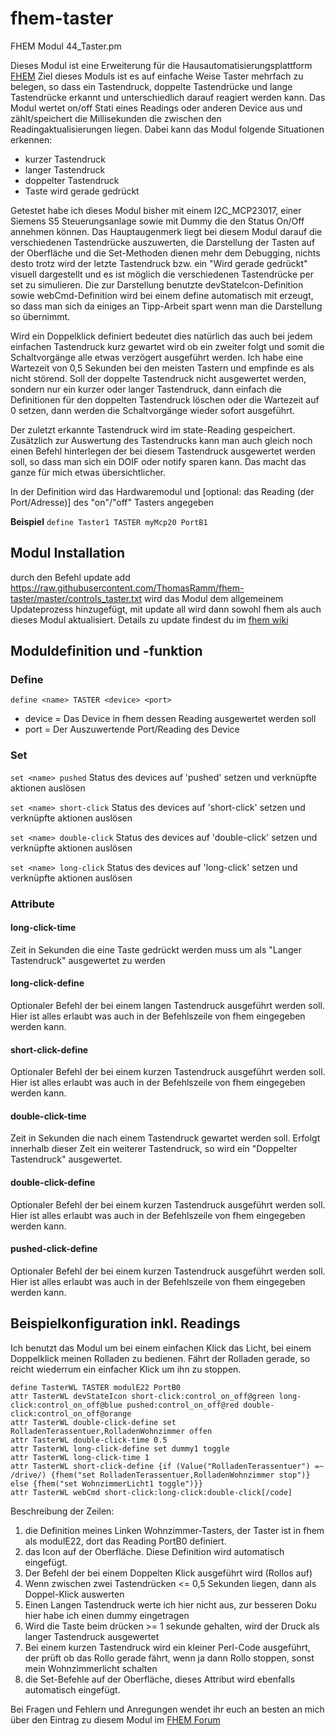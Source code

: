 # fhem-taster
FHEM Modul 44_Taster.pm

Dieses Modul ist eine Erweiterung für die Hausautomatisierungsplattform [FHEM](http://fhem.de])
Ziel dieses Moduls ist es auf einfache Weise Taster mehrfach zu belegen, so dass ein Tastendruck, doppelte Tastendrücke und lange Tastendrücke erkannt und unterschiedlich darauf reagiert werden kann.
Das Modul wertet on/off Stati eines Readings oder anderen Device aus und zählt/speichert die Millisekunden die zwischen den Readingaktualisierungen liegen. Dabei kann das Modul folgende Situationen erkennen:
- kurzer Tastendruck
- langer Tastendruck
- doppelter Tastendruck
- Taste wird gerade gedrückt

Getestet habe ich dieses Modul bisher mit einem I2C_MCP23017, einer Siemens S5 Steuerungsanlage sowie mit Dummy die den Status On/Off annehmen können.
Das Hauptaugenmerk liegt bei diesem Modul darauf die verschiedenen Tastendrücke auszuwerten, die Darstellung
der Tasten auf der Oberfläche und die Set-Methoden dienen mehr dem Debugging, nichts desto trotz wird der letzte Tastendruck bzw. ein "Wird gerade gedrückt" visuell dargestellt und es ist möglich die verschiedenen Tastendrücke per set zu simulieren. 
Die zur Darstellung benutzte devStateIcon-Definition sowie webCmd-Definition wird bei einem define automatisch mit erzeugt, so dass man sich da einiges an Tipp-Arbeit spart wenn man die Darstellung so übernimmt.

Wird ein Doppelklick definiert bedeutet dies natürlich das auch bei jedem einfachen Tastendruck kurz gewartet wird ob ein zweiter folgt und somit die Schaltvorgänge alle etwas verzögert ausgeführt werden. Ich habe eine Wartezeit von 0,5 Sekunden bei den meisten Tastern und empfinde es als nicht störend. Soll der doppelte Tastendruck nicht ausgewertet werden, sondern nur ein kurzer oder langer Tastendruck, dann einfach die Definitionen für den doppelten Tastendruck löschen oder die Wartezeit auf 0 setzen, dann werden die Schaltvorgänge wieder sofort ausgeführt.

Der zuletzt erkannte Tastendruck wird im state-Reading gespeichert.
Zusätzlich zur Auswertung des Tastendrucks kann man auch gleich noch einen Befehl hinterlegen der bei diesem Tastendruck ausgewertet werden soll, so dass man sich ein DOIF oder notify sparen kann. Das macht das ganze für mich etwas übersichtlicher.

In der Definition wird das Hardwaremodul und [optional: das Reading (der Port/Adresse)] des "on"/"off" Tasters angegeben

**Beispiel**
`define Taster1 TASTER myMcp20 PortB1`

## Modul Installation

durch den Befehl
update add https://raw.githubusercontent.com/ThomasRamm/fhem-taster/master/controls_taster.txt
wird das Modul dem allgemeinem Updateprozess hinzugefügt,
mit update all wird dann sowohl fhem als auch dieses Modul aktualisiert.
Details zu update findest du im [fhem wiki](https://wiki.fhem.de/wiki/Update#update_add)


## Moduldefinition und -funktion ##

### Define ###
`define <name> TASTER <device> <port>`
- device = Das Device in fhem dessen Reading ausgewertet werden soll
- port = Der Auszuwertende Port/Reading des Device

### Set ###
`set <name> pushed`
Status des devices auf 'pushed' setzen und verknüpfte aktionen auslösen
 
`set <name> short-click`
 Status des devices auf 'short-click' setzen und verknüpfte aktionen auslösen
 
`set <name> double-click`
 Status des devices auf 'double-click' setzen und verknüpfte aktionen auslösen
 
`set <name> long-click`
 Status des devices auf 'long-click' setzen und verknüpfte aktionen auslösen

### Attribute ###
#### long-click-time ####
  Zeit in Sekunden die eine Taste gedrückt werden muss um als "Langer Tastendruck" ausgewertet zu werden
#### long-click-define ####
  Optionaler Befehl der bei einem langen Tastendruck ausgeführt werden soll.
  Hier ist alles erlaubt was auch in der Befehlszeile von fhem eingegeben werden kann.
#### short-click-define ####
  Optionaler Befehl der bei einem kurzen Tastendruck ausgeführt werden soll.
  Hier ist alles erlaubt was auch in der Befehlszeile von fhem eingegeben werden kann.
#### double-click-time ####
  Zeit in Sekunden die nach einem Tastendruck gewartet werden soll. Erfolgt innerhalb dieser Zeit ein weiterer Tastendruck, so wird ein "Doppelter Tastendruck" ausgewertet.
#### double-click-define ####
  Optionaler Befehl der bei einem kurzen Tastendruck ausgeführt werden soll.
  Hier ist alles erlaubt was auch in der Befehlszeile von fhem eingegeben werden kann.
#### pushed-click-define ####
  Optionaler Befehl der bei einem kurzen Tastendruck ausgeführt werden soll.
  Hier ist alles erlaubt was auch in der Befehlszeile von fhem eingegeben werden kann.

## Beispielkonfiguration inkl. Readings ##
Ich benutzt das Modul um bei einem einfachen Klick das Licht, bei einem Doppelklick meinen Rolladen zu bedienen. Fährt der Rolladen gerade, so reicht wiederrum ein einfacher Klick um ihn zu stoppen.

```
define TasterWL TASTER modulE22 PortB0
attr TasterWL devStateIcon short-click:control_on_off@green long-click:control_on_off@blue pushed:control_on_off@red double-click:control_on_off@orange
attr TasterWL double-click-define set RolladenTerassentuer,RolladenWohnzimmer offen
attr TasterWL double-click-time 0.5
attr TasterWL long-click-define set dummy1 toggle
attr TasterWL long-click-time 1
attr TasterWL short-click-define {if (Value("RolladenTerassentuer") =~ /drive/) {fhem("set RolladenTerassentuer,RolladenWohnzimmer stop")} else {fhem("set WohnzimmerLicht1 toggle")}}
attr TasterWL webCmd short-click:long-click:double-click[/code]
```
Beschreibung der Zeilen:

1. die Definition meines Linken Wohnzimmer-Tasters, der Taster ist in fhem als modulE22, dort das Reading PortB0 definiert.
2. das Icon auf der Oberfläche. Diese Definition wird automatisch eingefügt.
3. Der Befehl der bei einem Doppelten Klick ausgeführt wird (Rollos auf)
4. Wenn zwischen zwei Tastendrücken <= 0,5 Sekunden liegen, dann als Doppel-Klick auswerten
5. Einen Langen Tastendruck werte ich hier nicht aus, zur besseren Doku hier habe ich einen dummy eingetragen
6. Wird die Taste beim drücken >= 1 sekunde gehalten, wird der Druck als langer Tastendruck ausgewertet
7. Bei einem kurzen Tastendruck wird ein kleiner Perl-Code ausgeführt, der prüft ob das Rollo gerade fährt, wenn ja dann Rollo stoppen, sonst mein Wohnzimmerlicht schalten
8. die Set-Befehle auf der Oberfläche, dieses Attribut wird ebenfalls automatisch eingefügt.

Bei Fragen und Fehlern und Anregungen wendet ihr euch an besten an mich über den Eintrag zu diesem Modul im [FHEM Forum](https://forum.fhem.de/index.php/topic,47219.0.html)
